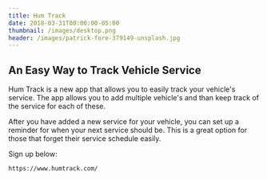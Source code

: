 ```yaml
---
title: Hum Track
date: 2018-03-31T00:00:00-05:00
thumbnail: /images/desktop.png
header: /images/patrick-fore-379149-unsplash.jpg
---
```

## An Easy Way to Track Vehicle Service

Hum Track is a new app that allows you to easily track your vehicle's service. The app allows you to add multiple vehicle's and than keep track of the service for each of these. 

After you have added a new service for your vehicle, you can set up a reminder for when your next service should be. This is a great option for those that forget their service schedule easily.

Sign up below:

`https://www.humtrack.com/`
